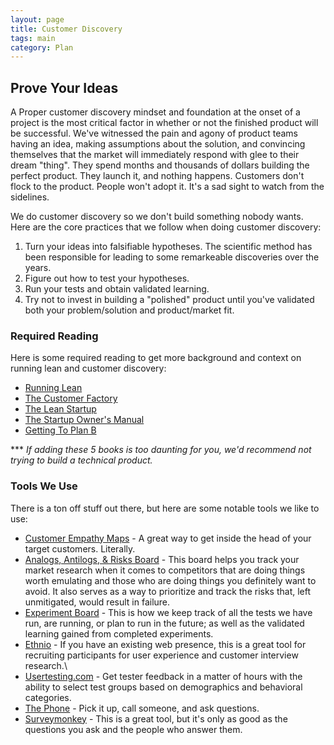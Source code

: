 ```yaml
---
layout: page
title: Customer Discovery
tags: main
category: Plan
---
```


## Prove Your Ideas
A Proper customer discovery mindset and foundation at the onset of a project is the most critical factor in whether or not the finished product will be successful. We've witnessed the pain and agony of product teams having an idea, making assumptions about the solution, and convincing themselves that the market will immediately respond with glee to their dream "thing". They spend months and thousands of dollars building the perfect product. They launch it, and nothing happens. Customers don't flock to the product. People won't adopt it. It's a sad sight to watch from the sidelines. 

We do customer discovery so we don't build something nobody wants. Here are the core practices that we follow when doing customer discovery:

1. Turn your ideas into falsifiable hypotheses. The scientific method has been responsible for leading to some remarkeable discoveries over the years. 
2. Figure out how to test your hypotheses. 
3. Run your tests and obtain validated learning. 
4. Try not to invest in building a "polished" product until you've validated both your problem/solution and product/market fit. 

### Required Reading
Here is some required reading to get more background and context on running lean and customer discovery:

* [Running Lean](http://www.amazon.com/Running-Lean-Iterate-Works-Series/dp/1449305172/ref=sr_1_1?ie=UTF8&qid=1382719572&sr=8-1&keywords=running+lean)
* [The Customer Factory](http://unbouncepages.com/the-customer-factory/)
* [The Lean Startup](http://www.amazon.com/The-Lean-Startup-Entrepreneurs-Continuous/dp/0307887898/ref=sr_1_1?ie=UTF8&qid=1382719644&sr=8-1&keywords=Lean+startup)
* [The Startup Owner's Manual](http://www.amazon.com/The-Startup-Owners-Manual-Step-By-Step/dp/0984999302/ref=sr_1_1?ie=UTF8&qid=1382719666&sr=8-1&keywords=startup+owners+manual)
* [Getting To Plan B](http://www.amazon.com/Getting-Plan-Breaking-Through-Business/dp/1422126692/ref=sr_1_1?ie=UTF8&qid=1382719694&sr=8-1&keywords=getting+to+plan+B)

*** *If adding these 5 books is too daunting for you, we'd recommend not trying to build a technical product.* 

### Tools We Use
There is a ton off stuff out there, but here are some notable tools we like to use:

* [Customer Empathy Maps](#link) - A great way to get inside the head of your target customers. Literally.
* [Analogs, Antilogs, & Risks Board](#link) - This board helps you track your market research when it comes to competitors that are doing things worth emulating and those who are doing things you definitely want to avoid. It also serves as a way to prioritize and track the risks that, left unmitigated, would result in failure. 
* [Experiment Board](#link) - This is how we keep track of all the tests we have run, are running, or plan to run in the future; as well as the validated learning gained from completed experiments. 
* [Ethnio](http://ethn.io/) - If you have an existing web presence, this is a great tool for recruiting participants for user experience and customer interview research.\
* [Usertesting.com](http://www.usertesting.com/) - Get tester feedback in a matter of hours with the ability to select test groups based on demographics and behavioral categories. 
* [The Phone](http://en.wikipedia.org/wiki/Telephone) - Pick it up, call someone, and ask questions. 
* [Surveymonkey](https://www.surveymonkey.com/) - This is a great tool, but it's only as good as the questions you ask and the people who answer them. 
